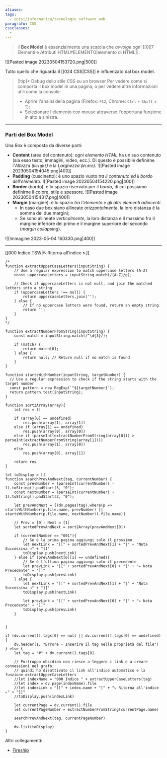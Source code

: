 ```yaml
---
aliases: 
tags:
  - corsi/informatica/tecnologie_software_web
paragrafo: CSS
cssclasses:
  - 
---
```

>Il **Box Model** è essenzialmente una scatola che *avvolge* ogni [[007 Elementi e Attributi HTML#ELEMENTO|elemento di HTML]].

![[Pasted image 20230504153720.png|500]]

Tutto quello che riguarda il [[024 CSS|CSS]] è influenzato dal box model.

> [!tip]+ Debug dello stile CSS su un browser
> Per vedere come si comporta il box model in una pagina, o per vedere altre informazioni utili come la console:
> - Aprire l'analisi della pagina (Firefox: `F12`, Chrome: `Ctrl` + `Shift` + `I`);
> - Selezionare l'elemento con mouse attraverso l'opportuna funzione in alto a sinistra.

---
### Parti del Box Model
Una *Box* è composta da diverse parti:
- **Content** (area del contenuto): *ogni elemento HTML* ha un suo contenuto (sia esso testo, immagini, video, ecc.). Di questo è possibile definirne l'*Altezza (`Height`)* e la *Larghezza (`Width`)*. ![[Pasted image 20230504154045.png|400]]
- **Padding** (cuscinetto): è uno spazio vuoto *tra il contenuto ed il bordo dell'elemento*. ![[Pasted image 20230504154220.png|400]]
- **Border** (bordo): è lo spazio riservato per il *bordo*, di cui possiamo definirne il colore, stile e spessore. ![[Pasted image 20230504154317.png|400]]
- **Margin** (margine): è lo spazio *tra l'elemento e gli altri elementi adiacenti*.
	-  In caso due box siano allineate *orizzontalmente*, la loro distanza è la somma dei due margini;
	- Se sono allineate *verticalmente*, la loro distanza è il massimo fra il margine inferiore del primo e il margine superiore del secondo (*margin collapsing*).

![[Immagine 2023-05-04 160330.png|400]]

___
[[000 Indice TSW|↖ Ritorna all'indice ↖]]

```dataviewjs
/*
function extractUpperCaseLetters(inputString) {
	// Use a regular expression to match uppercase letters (A-Z)
	const uppercaseLetters = inputString.match(/[A-Z]/g);
	
	// Check if uppercaseLetters is not null, and join the matched letters into a string
	if (uppercaseLetters !== null) {
		return uppercaseLetters.join('');
	} else {
	    // If no uppercase letters were found, return an empty string
	    return '';
	}
}
*/

function extractNumberFromString(inputString) {
	const match = inputString.match(/^\d{3}/);
	
	if (match) {
		return match[0];
	} else {
		return null; // Return null if no match is found
	}
}

function startsWithNumber(inputString, targetNumber) {
  // Use a regular expression to check if the string starts with the target number
  const pattern = new RegExp(`^${targetNumber}`);
  return pattern.test(inputString);
}

function sort2Array(array){
	let res = []
	
	if (array[0] == undefined)
		res.push(array[1], array[1])
	else if (array[1] == undefined)
		res.push(array[0], array[0])
	else if (parseInt(extractNumberFromString(array[0])) > parseInt(extractNumberFromString(array[1])))
		res.push(array[1], array[0])
	else
		res.push(array[0], array[1])
	
	return res
}

let toDisplay = []
function searchPrevAndNext(tag, currentNumber) {
	const prevNumber = (parseInt(currentNumber) - 1).toString().padStart(3, "0");
	const nextNumber = (parseInt(currentNumber) + 1).toString().padStart(3, "0");
	
	let prevAndNext = [(dv.pages(tag).where(p => startsWithNumber(p.file.name, prevNumber) || startsWithNumber(p.file.name, nextNumber)).file.name)]
	
	// Prev = [0]; Next = [1]
	let sortedPrevAndNext = sort2Array(prevAndNext[0])
	
	if (currentNumber == "001"){ 
		// Se è la prima pagina aggiungi solo il prossimo
		let nextLink = "[[" + sortedPrevAndNext[1] + "|" + "Nota Successiva →" + "]]"
		toDisplay.push(nextLink)
	} else if (prevAndNext[0][1] == undefined){
		// Se è l'ultima pagina aggiungi solo il precedente
		let prevLink = "[[" + sortedPrevAndNext[0] + "|" + "← Nota Precedente" + "]]"
		toDisplay.push(prevLink)
	} else {
		let nextLink = "[[" + sortedPrevAndNext[1] + "|" + "Nota Successiva →" + "]]"
		toDisplay.push(nextLink)
		
		let prevLink = "[[" + sortedPrevAndNext[0] + "|" + "← Nota Precedente" + "]]"
		toDisplay.push(prevLink)
	}
	
	
}

if (dv.current().tags[0] == null || dv.current().tags[0] == undefined){
	dv.header(1, "Errore - Inserire il tag nelle proprietà del file")
} else {
	let tag = "#" + dv.current().tags[0]

	// Purtroppo obsidian non riesce a leggere i link e a creare connessioni nel grafo,
	// quindi ho disattivato il link all'indice automatico e la funzione extractUpperCaseLetters
	//let indexName = "000 Indice " + extractUpperCaseLetters(tag)
	//let index = dv.page(indexName).file
	//let indexLink = "[[" + index.name + "|" + "↖ Ritorna all'indice ↖" + "]]"
	//toDisplay.push(indexLink)
	
	let currentPage = dv.current().file
	let currentPageNumber = extractNumberFromString(currentPage.name)
	
	searchPrevAndNext(tag, currentPageNumber)
	
	dv.list(toDisplay)
}
```

Altri collegamenti: 
- [Fireship](https://www.youtube.com/watch?v=Qhaz36TZG5Y)


